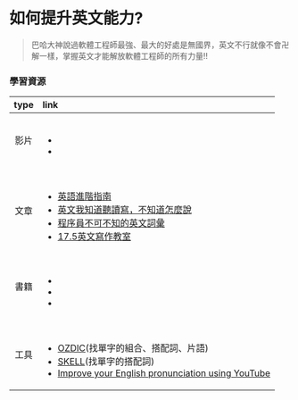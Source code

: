 # 如何提升英文能力? 

> 巴哈大神說過軟體工程師最強、最大的好處是無國界，英文不行就像不會卍解一樣，掌握英文才能解放軟體工程師的所有力量!!
### 學習資源

|  type       |   link                                                               |
| :----------: | :-----------------------------------------------------                    |
| 影片    | <br><ul><li> []()</li><li>[]()</li></ul>                                         |
| 文章    | <br><ul><li>[英語進階指南](https://github.com/byoungd/English-level-up-tips)</li><li>[英文我知道聽讀寫，不知道怎麼說](https://yschen25.blogspot.com/2021/08/howtospeakenglish.html)</li><li>[程序員不可不知的英文詞彙](https://www.kancloud.cn/haixu926611/study-english/112096)</li><li>[17.5英文寫作教室](https://www.instagram.com/_seventeen.5/)</li></ul>|
| 書籍    | <br><ul><li> []()</li><li>[]()</li><li>[]()</li></ul>         |
| 工具    | <br><ul><li>[OZDIC](https://ozdic.com/)(找單字的組合、搭配詞、片語)</li><li> [SKELL](https://skell.sketchengine.eu/#home?lang=en)(找單字的搭配詞)</li><li>[Improve your English pronunciation using YouTube](https://youglish.com/)</li></ul>         |
